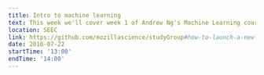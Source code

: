```yaml
---
title: Intro to machine learning
text: This week we'll cover week 1 of Andrew Ng's Machine Learning course on Coursera (linear regression and linear algebra review). We'll also get everyone set up with our GitHub interface.
location: SEEC
link: https://github.com/mozillascience/studyGroup#how-to-launch-a-new-event
date: 2016-07-22
startTime: '13:00'
endTime: '14:00'
---
```

